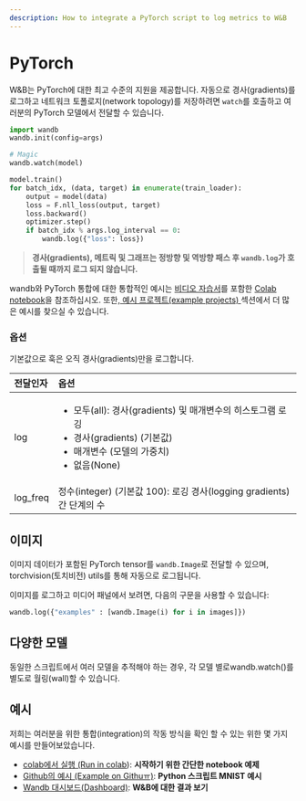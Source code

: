```yaml
---
description: How to integrate a PyTorch script to log metrics to W&B
---
```


# PyTorch

W&B는 PyTorch에 대한 최고 수준의 지원을 제공합니다. 자동으로 경사\(gradients\)를 로그하고 네트워크 토폴로지\(network topology\)를 저장하려면 `watch`를 호출하고 여러분의 PyTorch 모델에서 전달할 수 있습니다.

```python
import wandb
wandb.init(config=args)

# Magic
wandb.watch(model)

model.train()
for batch_idx, (data, target) in enumerate(train_loader):
    output = model(data)
    loss = F.nll_loss(output, target)
    loss.backward()
    optimizer.step()
    if batch_idx % args.log_interval == 0:
        wandb.log({"loss": loss})
```

> **경사\(gradients\), 메트릭 및 그래프는 정방향 및 역방향 패스 후 `wandb.log`가 호출될 때까지 로그 되지 않습니다.**

 wandb와 PyTorch 통합에 대한 통합적인 예시는 [비디오 자습서](https://www.youtube.com/watch?v=G7GH0SeNBMA&ab_channel=Weights%26Biases)를 포함한 [Colab notebook](https://github.com/wandb/examples/blob/master/examples/pytorch/pytorch-intro/intro.ipynb)을 참조하십시오. 또한,[ 예시 프로젝트\(example projects\) ](https://docs.wandb.ai/v/ko/examples)섹션에서 더 많은 예시를 찾으실 수 있습니다.  


###  **옵션**

기본값으로 훅은 오직 경사\(gradients\)만을 로그합니다.

<table>
  <thead>
    <tr>
      <th style="text-align:left">&#xC804;&#xB2EC;&#xC778;&#xC790;</th>
      <th style="text-align:left">&#xC635;&#xC158;</th>
    </tr>
  </thead>
  <tbody>
    <tr>
      <td style="text-align:left">log</td>
      <td style="text-align:left">
        <ul>
          <li>&#xBAA8;&#xB450;(all): &#xACBD;&#xC0AC;(gradients) &#xBC0F; &#xB9E4;&#xAC1C;&#xBCC0;&#xC218;&#xC758;
            &#xD788;&#xC2A4;&#xD1A0;&#xADF8;&#xB7A8; &#xB85C;&#xAE45;</li>
          <li>&#xACBD;&#xC0AC;(gradients) (&#xAE30;&#xBCF8;&#xAC12;)</li>
          <li>&#xB9E4;&#xAC1C;&#xBCC0;&#xC218; (&#xBAA8;&#xB378;&#xC758; &#xAC00;&#xC911;&#xCE58;)</li>
          <li>&#xC5C6;&#xC74C;(None)</li>
        </ul>
      </td>
    </tr>
    <tr>
      <td style="text-align:left">log_freq</td>
      <td style="text-align:left">&#xC815;&#xC218;(integer) (&#xAE30;&#xBCF8;&#xAC12; 100): &#xB85C;&#xAE45;
        &#xACBD;&#xC0AC;(logging gradients)&#xAC04; &#xB2E8;&#xACC4;&#xC758; &#xC218;</td>
    </tr>
  </tbody>
</table>

## **이미지**

이미지 데이터가 포함된 PyTorch tensor를 `wandb.Image`로 전달할 수 있으며, torchvision\(토치비전\) utils를 통해 자동으로 로그됩니다.

이미지를 로그하고 미디어 패널에서 보려면, 다음의 구문을 사용할 수 있습니다:  


```python
wandb.log({"examples" : [wandb.Image(i) for i in images]})
```

##  **다양한 모델**

동일한 스크립트에서 여러 모델을 추적해야 하는 경우, 각 모델 별로wandb.watch\(\)를 별도로 월링\(wall\)할 수 있습니다.

##  **예시**

저희는 여러분을 위한 통합\(integration\)의 작동 방식을 확인 할 수 있는 위한 몇 가지 예시를 만들어보았습니다.

* [colab에서 실행 \(Run in colab](https://github.com/wandb/examples/blob/master/examples/pytorch/pytorch-intro/intro.ipynb)\): **​시작하기 위한 간단한 notebook 예제**
* [Github의 예시 \(Example on Githuㅠ\)](https://github.com/wandb/examples/blob/master/examples/pytorch/pytorch-cnn-mnist/main.py): **Python 스크립트 MNIST 예시**
* ​[Wandb 대시보드\(Dashboard\)](https://app.wandb.ai/wandb/pytorch-mnist/runs/): **W&B에 대한 결과 보기**


